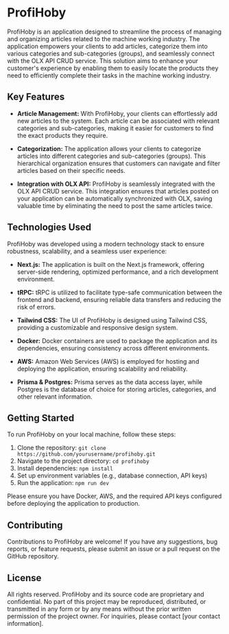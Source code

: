 # ProfiHoby

ProfiHoby is an application designed to streamline the process of managing and organizing articles related to the machine working industry. The application empowers your clients to add articles, categorize them into various categories and sub-categories (groups), and seamlessly connect with the OLX API CRUD service. This solution aims to enhance your customer's experience by enabling them to easily locate the products they need to efficiently complete their tasks in the machine working industry.

## Key Features

- **Article Management:** With ProfiHoby, your clients can effortlessly add new articles to the system. Each article can be associated with relevant categories and sub-categories, making it easier for customers to find the exact products they require.

- **Categorization:** The application allows your clients to categorize articles into different categories and sub-categories (groups). This hierarchical organization ensures that customers can navigate and filter articles based on their specific needs.

- **Integration with OLX API:** ProfiHoby is seamlessly integrated with the OLX API CRUD service. This integration ensures that articles posted on your application can be automatically synchronized with OLX, saving valuable time by eliminating the need to post the same articles twice.

## Technologies Used

ProfiHoby was developed using a modern technology stack to ensure robustness, scalability, and a seamless user experience:

- **Next.js:** The application is built on the Next.js framework, offering server-side rendering, optimized performance, and a rich development environment.

- **tRPC:** tRPC is utilized to facilitate type-safe communication between the frontend and backend, ensuring reliable data transfers and reducing the risk of errors.

- **Tailwind CSS:** The UI of ProfiHoby is designed using Tailwind CSS, providing a customizable and responsive design system.

- **Docker:** Docker containers are used to package the application and its dependencies, ensuring consistency across different environments.

- **AWS:** Amazon Web Services (AWS) is employed for hosting and deploying the application, ensuring scalability and reliability.

- **Prisma & Postgres:** Prisma serves as the data access layer, while Postgres is the database of choice for storing articles, categories, and other relevant information.

## Getting Started

To run ProfiHoby on your local machine, follow these steps:

1. Clone the repository: `git clone https://github.com/yourusername/profihoby.git`
2. Navigate to the project directory: `cd profihoby`
3. Install dependencies: `npm install`
4. Set up environment variables (e.g., database connection, API keys)
5. Run the application: `npm run dev`

Please ensure you have Docker, AWS, and the required API keys configured before deploying the application to production.

## Contributing

Contributions to ProfiHoby are welcome! If you have any suggestions, bug reports, or feature requests, please submit an issue or a pull request on the GitHub repository.

## License

All rights reserved. ProfiHoby and its source code are proprietary and confidential. No part of this project may be reproduced, distributed, or transmitted in any form or by any means without the prior written permission of the project owner. For inquiries, please contact [your contact information].
